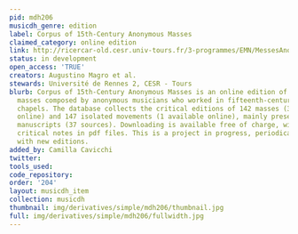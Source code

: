 ```yaml
---
pid: mdh206
musicdh_genre: edition
label: Corpus of 15th-Century Anonymous Masses
claimed_category: online edition
link: http://ricercar-old.cesr.univ-tours.fr/3-programmes/EMN/MessesAnonymes/
status: in development
open_access: 'TRUE'
creators: Augustino Magro et al.
stewards: Université de Rennes 2, CESR - Tours
blurb: Corpus of 15th-Century Anonymous Masses is an online edition of polyphonic
  masses composed by anonymous musicians who worked in fifteenth-century European
  chapels. The database collects the critical editions of 142 masses (30 available
  online) and 147 isolated movements (1 available online), mainly preserved in Italian
  manuscripts (37 sources). Downloading is available free of charge, with scores and
  critical notes in pdf files. This is a project in progress, periodically enriched
  with new editions.
added_by: Camilla Cavicchi
twitter:
tools_used:
code_repository:
order: '204'
layout: musicdh_item
collection: musicdh
thumbnail: img/derivatives/simple/mdh206/thumbnail.jpg
full: img/derivatives/simple/mdh206/fullwidth.jpg
---
```

